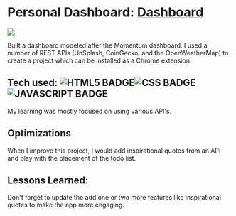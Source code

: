 # Personal Dashboard: <a href="personaldashboardalamomentum.netlify.app/" target="_blank">Dashboard</a>
<a href="personaldashboardalamomentum.netlify.app/" target="_blank"><img src="https://media.giphy.com/media/seC2c9UmIENqX7D1qK/giphy.gif" /></a>

Built a dashboard modeled after the Momentum dashboard. I used a number of REST APIs (UnSplash, CoinGecko, and the OpenWeatherMap) to create a project which can be installed as a Chrome extension.

## Tech used: ![HTML5 BADGE](https://img.shields.io/static/v1?label=|&message=HTML5&color=23555f&style=plastic&logo=html5)![CSS BADGE](https://img.shields.io/static/v1?label=|&message=CSS3&color=285f65&style=plastic&logo=css3)![JAVASCRIPT BADGE](https://img.shields.io/static/v1?label=|&message=JAVASCRIPT&color=3c7f5d&style=plastic&logo=javascript)

My learning was mostly focused on using various API's.

## Optimizations
When I improve this project, I would add inspirational quotes from an API and play with the placement of the todo list.

## Lessons Learned:

Don't forget to update the add one or two more features like inspirational quotes to make the app more engaging.
